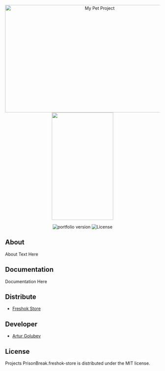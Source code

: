 <p align="center">
      <img src="https://i.ibb.co/BtCzJVc/freshok-store-preview.png" alt="My Pet Project" width="600" height="350">
       <img src="https://i.ibb.co/1ffsNRp/preview-freshok-store.png" width="200" height="350">
</p>

<p align="center">
   <img src="https://img.shields.io/badge/Version-v1.0(Alpha)-orange" alt="portfolio version">
   <img src="https://img.shields.io/badge/License-MIT-green" alt="License">
</p>

## About
 About Text Here

## Documentation
 Documentation Here

## Distribute
- [Freshok Store](prisonbreak8.github.io/freshok-store/)


## Developer
- [Artur Golubev](https://github.com/PrisonBreak8)

## License
 Projects PrisonBreak.freshok-store is distributed under the MIT license.
